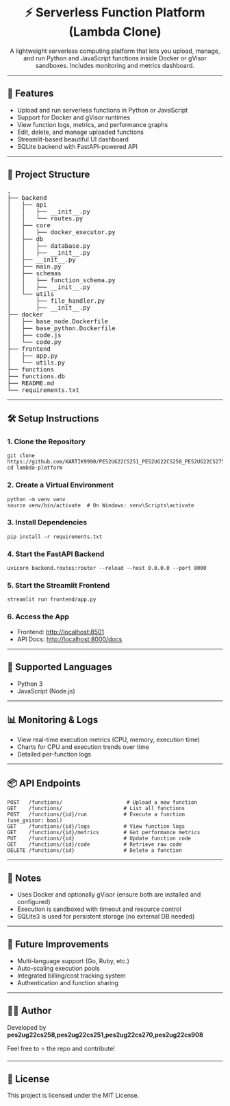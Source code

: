 <h1 align="center">⚡ Serverless Function Platform (Lambda Clone)</h1>

<p align="center">
  A lightweight serverless computing platform that lets you upload, manage, and run Python and JavaScript functions inside Docker or gVisor sandboxes. Includes monitoring and metrics dashboard.
</p>

<hr>

<h2>🚀 Features</h2>
<ul>
  <li>Upload and run serverless functions in Python or JavaScript</li>
  <li>Support for Docker and gVisor runtimes</li>
  <li>View function logs, metrics, and performance graphs</li>
  <li>Edit, delete, and manage uploaded functions</li>
  <li>Streamlit-based beautiful UI dashboard</li>
  <li>SQLite backend with FastAPI-powered API</li>
</ul>

<hr>

<h2>📁 Project Structure</h2>

<pre>
.
├── backend
│   ├── api
│   │   ├── __init__.py
│   │   └── routes.py
│   ├── core
│   │   ├── docker_executor.py
│   ├── db
│   │   ├── database.py
│   │   ├── __init__.py
│   ├── __init__.py
│   ├── main.py
│   ├── schemas
│   │   ├── function_schema.py
│   │   ├── __init__.py
│   └── utils
│       ├── file_handler.py
│       ├── __init__.py
├── docker
│   ├── base_node.Dockerfile
│   ├── base_python.Dockerfile
│   ├── code.js
│   └── code.py
├── frontend
│   ├── app.py
│   └── utils.py
├── functions
├── functions.db
├── README.md
└── requirements.txt
</pre>

<hr>

<h2>🛠️ Setup Instructions</h2>

<h3>1. Clone the Repository</h3>

<pre><code>git clone https://github.com/KARTIK9990/PES2UG22CS251_PES2UG22CS258_PES2UG22CS275_PES2UG22CS908_Lamda_serverless_function.git
cd lambda-platform
</code></pre>

<h3>2. Create a Virtual Environment</h3>

<pre><code>python -m venv venv
source venv/bin/activate  # On Windows: venv\Scripts\activate
</code></pre>

<h3>3. Install Dependencies</h3>

<pre><code>pip install -r requirements.txt
</code></pre>

<h3>4. Start the FastAPI Backend</h3>

<pre><code>uvicorn backend.routes:router --reload --host 0.0.0.0 --port 8000
</code></pre>

<h3>5. Start the Streamlit Frontend</h3>

<pre><code>streamlit run frontend/app.py
</code></pre>

<h3>6. Access the App</h3>

<ul>
  <li>Frontend: <a href="http://localhost:8501" target="_blank">http://localhost:8501</a></li>
  <li>API Docs: <a href="http://localhost:8000/docs" target="_blank">http://localhost:8000/docs</a></li>
</ul>

<hr>

<h2>🧪 Supported Languages</h2>
<ul>
  <li>Python 3</li>
  <li>JavaScript (Node.js)</li>
</ul>

<hr>

<h2>📊 Monitoring & Logs</h2>
<ul>
  <li>View real-time execution metrics (CPU, memory, execution time)</li>
  <li>Charts for CPU and execution trends over time</li>
  <li>Detailed per-function logs</li>
</ul>

<hr>

<h2>📦 API Endpoints</h2>

<pre><code>POST   /functions/                     # Upload a new function
GET    /functions/                    # List all functions
POST   /functions/{id}/run            # Execute a function (use_gvisor: bool)
GET    /functions/{id}/logs           # View function logs
GET    /functions/{id}/metrics        # Get performance metrics
PUT    /functions/{id}                # Update function code
GET    /functions/{id}/code           # Retrieve raw code
DELETE /functions/{id}                # Delete a function
</code></pre>

<hr>

<h2>📌 Notes</h2>
<ul>
  <li>Uses Docker and optionally gVisor (ensure both are installed and configured)</li>
  <li>Execution is sandboxed with timeout and resource control</li>
  <li>SQLite3 is used for persistent storage (no external DB needed)</li>
</ul>

<hr>

<h2>🎯 Future Improvements</h2>
<ul>
  <li>Multi-language support (Go, Ruby, etc.)</li>
  <li>Auto-scaling execution pools</li>
  <li>Integrated billing/cost tracking system</li>
  <li>Authentication and function sharing</li>
</ul>

<hr>

<h2>👨‍💻 Author</h2>

<p>Developed by <strong>pes2ug22cs258,pes2ug22cs251,pes2ug22cs270,pes2ug22cs908</strong></p>
<p>Feel free to ⭐ the repo and contribute!</p>

<hr>

<h2>📝 License</h2>

<p>This project is licensed under the MIT License.</p>
